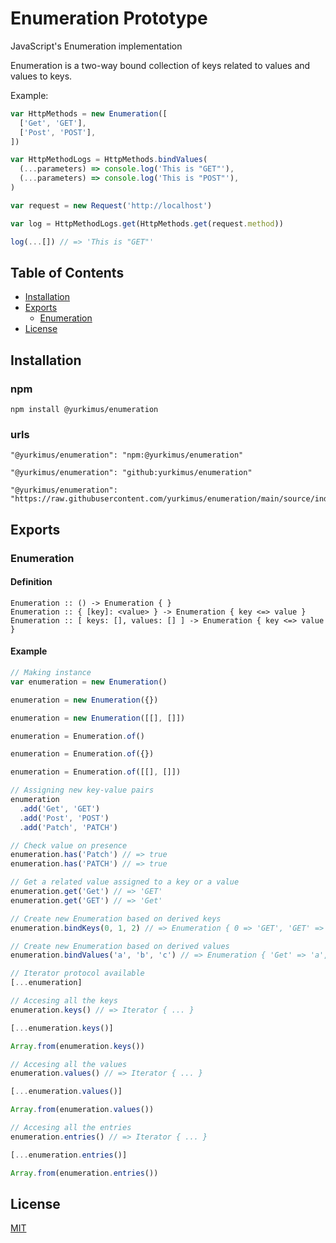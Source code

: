 # Enumeration Prototype

JavaScript's Enumeration implementation

Enumeration is a two-way bound collection of keys related to values and values
to keys.

Example:

```javascript
var HttpMethods = new Enumeration([
  ['Get', 'GET'],
  ['Post', 'POST'],
])

var HttpMethodLogs = HttpMethods.bindValues(
  (...parameters) => console.log('This is "GET"'),
  (...parameters) => console.log('This is "POST"'),
)

var request = new Request('http://localhost')

var log = HttpMethodLogs.get(HttpMethods.get(request.method))

log(...[]) // => 'This is "GET"'
```

## Table of Contents

- [Installation](#installation)
- [Exports](#exports)
  - [Enumeration](#Enumeration)
- [License](#license)

## Installation

### npm

```
npm install @yurkimus/enumeration
```

### urls

```
"@yurkimus/enumeration": "npm:@yurkimus/enumeration"
```

```
"@yurkimus/enumeration": "github:yurkimus/enumeration"
```

```
"@yurkimus/enumeration": "https://raw.githubusercontent.com/yurkimus/enumeration/main/source/index.js"
```

## Exports

### Enumeration

#### Definition

```
Enumeration :: () -> Enumeration { }
Enumeration :: { [key]: <value> } -> Enumeration { key <=> value }
Enumeration :: [ keys: [], values: [] ] -> Enumeration { key <=> value }
```

#### Example

```javascript
// Making instance
var enumeration = new Enumeration()

enumeration = new Enumeration({})

enumeration = new Enumeration([[], []])

enumeration = Enumeration.of()

enumeration = Enumeration.of({})

enumeration = Enumeration.of([[], []])

// Assigning new key-value pairs
enumeration
  .add('Get', 'GET')
  .add('Post', 'POST')
  .add('Patch', 'PATCH')

// Check value on presence
enumeration.has('Patch') // => true
enumeration.has('PATCH') // => true

// Get a related value assigned to a key or a value
enumeration.get('Get') // => 'GET'
enumeration.get('GET') // => 'Get'

// Create new Enumeration based on derived keys
enumeration.bindKeys(0, 1, 2) // => Enumeration { 0 => 'GET', 'GET' => 0, ... }

// Create new Enumeration based on derived values
enumeration.bindValues('a', 'b', 'c') // => Enumeration { 'Get' => 'a', 'a' => 'Get', ... }

// Iterator protocol available
[...enumeration]

// Accesing all the keys
enumeration.keys() // => Iterator { ... }

[...enumeration.keys()]

Array.from(enumeration.keys())

// Accesing all the values
enumeration.values() // => Iterator { ... }

[...enumeration.values()]

Array.from(enumeration.values())

// Accesing all the entries
enumeration.entries() // => Iterator { ... }

[...enumeration.entries()]

Array.from(enumeration.entries())
```

## License

[MIT](LICENSE)
